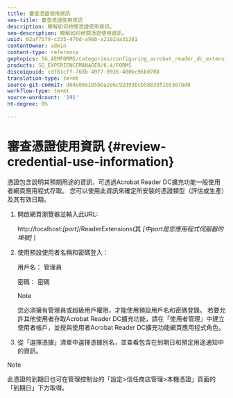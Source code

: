 ```yaml
---
title: 審查憑證使用資訊
seo-title: 審查憑證使用資訊
description: 瞭解如何檢閱憑證使用資訊。
seo-description: 瞭解如何檢閱憑證使用資訊。
uuid: 02af75f9-c235-470d-a98b-a2102aa31381
contentOwner: admin
content-type: reference
geptopics: SG_AEMFORMS/categories/configuring_acrobat_reader_dc_extensions
products: SG_EXPERIENCEMANAGER/6.4/FORMS
discoiquuid: cdf61cff-768b-49f7-9926-400bc96b0708
translation-type: tm+mt
source-git-commit: d04e08e105bba2e6c92d93bcb58839f1b5307bd8
workflow-type: tm+mt
source-wordcount: '191'
ht-degree: 0%

---
```



# 審查憑證使用資訊 {#review-credential-use-information}

憑證包含說明其預期用途的資訊，可透過Acrobat Reader DC擴充功能一般使用者網頁應用程式存取。 您可以使用此資訊來確定所安裝的憑證類型（評估或生產）及其有效日期。

1. 開啟網頁瀏覽器並輸入此URL:

   http://localhost:*[port]*/ReaderExtensions(其 *[中port是您應用程式伺服器的埠號]* )

1. 使用預設使用者名稱和密碼登入：

   用戶名： 管理員

   密碼： 密碼

   >[!NOTE]
   >
   >您必須擁有管理員或超級用戶權限，才能使用預設用戶名和密碼登錄。 若要允許其他使用者存取Acrobat Reader DC擴充功能，請在「使用者管理」中建立使用者帳戶，並授與使用者Acrobat Reader DC擴充功能網頁應用程式角色。

1. 從「選擇憑據」清單中選擇憑據別名，並查看包含在到期日和預定用途通知中的資訊。

>[!NOTE]
>
>此憑證的到期日也可在管理控制台的「設定>信任商店管理>本機憑證」頁面的「到期日」下方取得。

